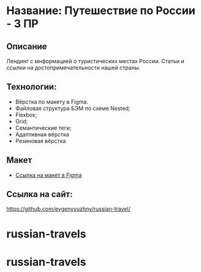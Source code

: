 # Название: Путешествие по России - 3 ПР 

## Описание
Лендинг с мнформацией о туристических местах России. Статьи и ссылки на достопримечательности нашей страны. 

## Технологии:
- Вёрстка по макету в Figma.
- Файловая структура БЭМ по схеме Nested;
- Flexbox;
- Grid;
- Семантические теги;
- Адаптивная вёрстка
- Резиновая вёрстка

## Макет
* [Ссылка на макет в Figma](https://www.figma.com/file/5S2WSbEFL6awjVWJ0NWL8Q/Sprint-3_-Russia-_-desktop-mobile?node-id=28503%3A0)

## Ссылка на сайт:
https://github.com/evgenyyuzhny/russian-travel/



# russian-travels
# russian-travels
